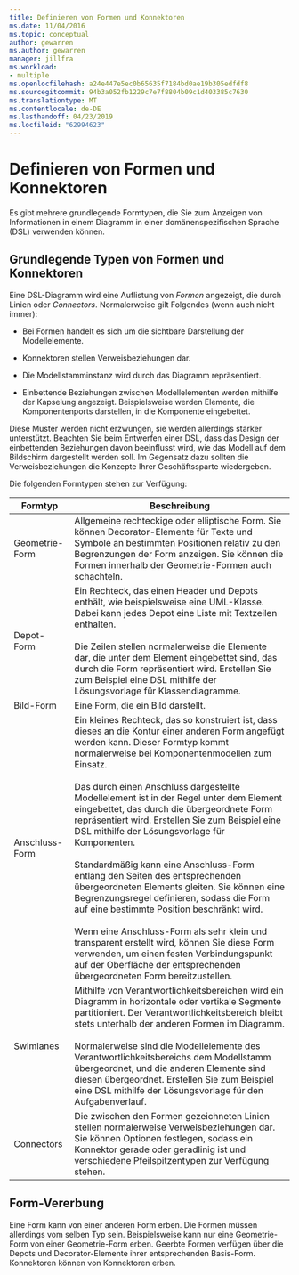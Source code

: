 ```yaml
---
title: Definieren von Formen und Konnektoren
ms.date: 11/04/2016
ms.topic: conceptual
author: gewarren
ms.author: gewarren
manager: jillfra
ms.workload:
- multiple
ms.openlocfilehash: a24e447e5ec0b65635f7184bd0ae19b305edfdf8
ms.sourcegitcommit: 94b3a052fb1229c7e7f8804b09c1d403385c7630
ms.translationtype: MT
ms.contentlocale: de-DE
ms.lasthandoff: 04/23/2019
ms.locfileid: "62994623"
---
```

# <a name="define-shapes-and-connectors"></a>Definieren von Formen und Konnektoren

Es gibt mehrere grundlegende Formtypen, die Sie zum Anzeigen von Informationen in einem Diagramm in einer domänenspezifischen Sprache (DSL) verwenden können.

## <a name="shapeTypes"></a> Grundlegende Typen von Formen und Konnektoren

Eine DSL-Diagramm wird eine Auflistung von *Formen* angezeigt, die durch Linien oder *Connectors*. Normalerweise gilt Folgendes (wenn auch nicht immer):

- Bei Formen handelt es sich um die sichtbare Darstellung der Modellelemente.

- Konnektoren stellen Verweisbeziehungen dar.

- Die Modellstamminstanz wird durch das Diagramm repräsentiert.

- Einbettende Beziehungen zwischen Modellelementen werden mithilfe der Kapselung angezeigt. Beispielsweise werden Elemente, die Komponentenports darstellen, in die Komponente eingebettet.

Diese Muster werden nicht erzwungen, sie werden allerdings stärker unterstützt. Beachten Sie beim Entwerfen einer DSL, dass das Design der einbettenden Beziehungen davon beeinflusst wird, wie das Modell auf dem Bildschirm dargestellt werden soll. Im Gegensatz dazu sollten die Verweisbeziehungen die Konzepte Ihrer Geschäftssparte wiedergeben.

Die folgenden Formtypen stehen zur Verfügung:

|Formtyp|Beschreibung|
|-|-|
|Geometrie-Form|Allgemeine rechteckige oder elliptische Form. Sie können Decorator-Elemente für Texte und Symbole an bestimmten Positionen relativ zu den Begrenzungen der Form anzeigen. Sie können die Formen innerhalb der Geometrie-Formen auch schachteln.|
|Depot-Form|Ein Rechteck, das einen Header und Depots enthält, wie beispielsweise eine UML-Klasse. Dabei kann jedes Depot eine Liste mit Textzeilen enthalten.<br /><br /> Die Zeilen stellen normalerweise die Elemente dar, die unter dem Element eingebettet sind, das durch die Form repräsentiert wird. Erstellen Sie zum Beispiel eine DSL mithilfe der Lösungsvorlage für Klassendiagramme.|
|Bild-Form|Eine Form, die ein Bild darstellt.|
|Anschluss-Form|Ein kleines Rechteck, das so konstruiert ist, dass dieses an die Kontur einer anderen Form angefügt werden kann. Dieser Formtyp kommt normalerweise bei Komponentenmodellen zum Einsatz.<br /><br /> Das durch einen Anschluss dargestellte Modellelement ist in der Regel unter dem Element eingebettet, das durch die übergeordnete Form repräsentiert wird. Erstellen Sie zum Beispiel eine DSL mithilfe der Lösungsvorlage für Komponenten.<br /><br /> Standardmäßig kann eine Anschluss-Form entlang den Seiten des entsprechenden übergeordneten Elements gleiten. Sie können eine Begrenzungsregel definieren, sodass die Form auf eine bestimmte Position beschränkt wird.<br /><br /> Wenn eine Anschluss-Form als sehr klein und transparent erstellt wird, können Sie diese Form verwenden, um einen festen Verbindungspunkt auf der Oberfläche der entsprechenden übergeordneten Form bereitzustellen.|
|Swimlanes|Mithilfe von Verantwortlichkeitsbereichen wird ein Diagramm in horizontale oder vertikale Segmente partitioniert. Der Verantwortlichkeitsbereich bleibt stets unterhalb der anderen Formen im Diagramm.<br /><br /> Normalerweise sind die Modellelemente des Verantwortlichkeitsbereichs dem Modellstamm übergeordnet, und die anderen Elemente sind diesen übergeordnet. Erstellen Sie zum Beispiel eine DSL mithilfe der Lösungsvorlage für den Aufgabenverlauf.|
|Connectors|Die zwischen den Formen gezeichneten Linien stellen normalerweise Verweisbeziehungen dar. Sie können Optionen festlegen, sodass ein Konnektor gerade oder geradlinig ist und verschiedene Pfeilspitzentypen zur Verfügung stehen.|

## <a name="shape-inheritance"></a>Form-Vererbung

Eine Form kann von einer anderen Form erben. Die Formen müssen allerdings vom selben Typ sein. Beispielsweise kann nur eine Geometrie-Form von einer Geometrie-Form erben. Geerbte Formen verfügen über die Depots und Decorator-Elemente ihrer entsprechenden Basis-Form. Konnektoren können von Konnektoren erben.